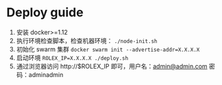 Deploy guide
=============

1. 安装 docker>=1.12
2. 执行环境检查脚本，检查机器环境： `./node-init.sh`
3. 初始化 swarm 集群 `docker swarm init --advertise-addr=X.X.X.X`
4. 启动环境 `ROLEX_IP=X.X.X.X ./deploy.sh`
5. 通过浏览器访问 http://$ROLEX_IP 即可，用户名：admin@admin.com 密码：adminadmin
